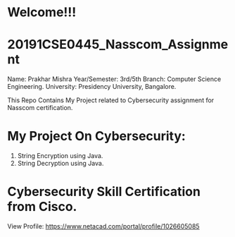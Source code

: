 # Welcome!!! 
# 20191CSE0445_Nasscom_Assignment

Name: Prakhar Mishra
Year/Semester: 3rd/5th
Branch: Computer Science Engineering.
University: Presidency University, Bangalore.

This Repo Contains My Project related to Cybersecurity assignment for Nasscom  certification.

# My Project On Cybersecurity:
1) String Encryption using Java.
2) String Decryption using Java.

# Cybersecurity Skill Certification from Cisco.
View Profile: https://www.netacad.com/portal/profile/1026605085
